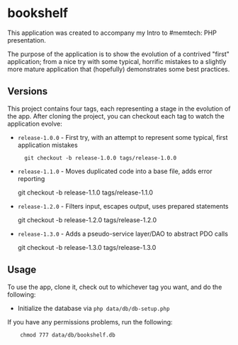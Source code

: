 bookshelf
=========

This application was created to accompany my Intro to #memtech: PHP presentation.

The purpose of the application is to show the evolution of a contrived "first" application;
from a nice try with some typical, horrific mistakes to a slightly more mature application
that (hopefully) demonstrates some best practices.

Versions
--------

This project contains four tags, each representing a stage in the evolution of the app.
After cloning the project, you can checkout each tag to watch the application evolve:

* `release-1.0.0` - First try, with an attempt to represent some typical, first application mistakes

        git checkout -b release-1.0.0 tags/release-1.0.0

* `release-1.1.0` - Moves duplicated code into a base file, adds error reporting

    git checkout -b release-1.1.0 tags/release-1.1.0

* `release-1.2.0` - Filters input, escapes output, uses prepared statements

    git checkout -b release-1.2.0 tags/release-1.2.0

* `release-1.3.0` - Adds a pseudo-service layer/DAO to abstract PDO calls

    git checkout -b release-1.3.0 tags/release-1.3.0

Usage
-----

To use the app, clone it, check out to whichever tag you want, and do
the following:

* Initialize the database via `php data/db/db-setup.php`

If you have any permissions problems, run the following:

        chmod 777 data/db/bookshelf.db
